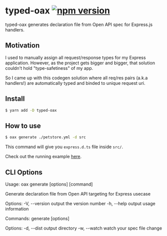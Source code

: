 # typed-oax [![npm version](https://badge.fury.io/js/typed-oax.svg)](https://badge.fury.io/js/typed-oax)

typed-oax generates declaration file from Open API spec for Express.js handlers.

## Motivation

I used to manually assign all request/response types for my Express application.
However, as the project gets bigger and bigger, that solution couldn't hold "type-safetiness" of my app.

So I came up with this codegen solution where all req/res pairs (a.k.a handlers!) are automatically typed and binded to unique request uri.

## Install

```sh
$ yarn add -D typed-oax
```

## How to use

```sh
$ oax generate ./petstore.yml -d src
```

This command will give you `express.d.ts` file inside `src/`.

Check out the running example [here](./example).

## CLI Options

Usage: oax generate [options] [command]

Generate declaration file from Open API targeting for Express usecase

Options:
  -V, --version              output the version number
  -h, --help                 output usage information

Commands:
  generate [options] <file>

  Options:
    -d, --dist <dist>        output directory
    -w, --watch              watch your spec file change
